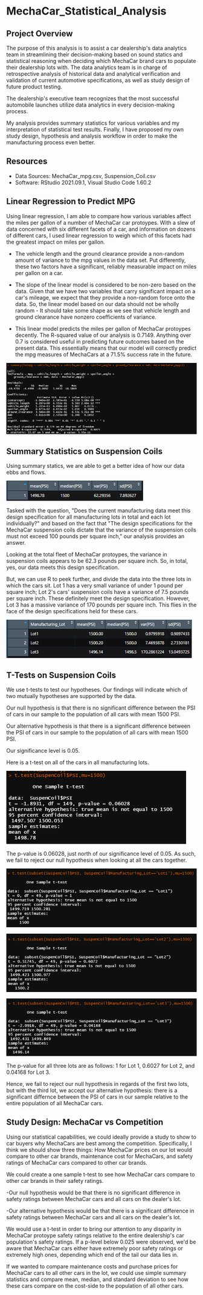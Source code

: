 # MechaCar_Statistical_Analysis

## Project Overview
The purpose of this analysis is to assist a car dealership's data analytics team in streamlining their decision-making based on sound statics and statistical reasoning when deciding which MechaCar brand cars to populate their dealership lots with. The data analytics team is in charge of retrospective analysis of historical data and analytical verification and validation of current automotive specifications, as well as study design of future product testing. 

The dealership's executive team recognizes that the most successful automobile launches utilize data analytics in every decision-making process.

My analysis provides summary statistics for various variables and my interpretation of statistical test results. Finally, I have proposed my own study design, hypothesis and analysis workflow in order to make the manufacturing process even better.

## Resources
- Data Sources: MechaCar_mpg.csv, Suspension_Coil.csv
- Software: RStudio 2021.09.1, Visual Studio Code 1.60.2

## Linear Regression to Predict MPG
Using linear regression, I am able to compare how various variables affect the miles per gallon of a number of MechaCar car protoypes. With a slew of data concerned with six different facets of a car, and information on dozens of different cars, I used linear regression to weigh which of this facets had the greatest impact on miles per gallon.

- The vehicle length and the ground clearance provide a non-random amount of variance to the mpg values in the data set. Put differently, these two factors have a significant, reliably measurable impact on miles per gallon on a car.

- The slope of the linear model is considered to be non-zero based on the data. Given that we have two variables that carry significant impact on a car's mileage, we expect that they provide a non-random force onto the data. So, the linear model based on our data should not be wholly random - It should take some shape as we see that vehicle length and ground clearance have nonzero coefficients of variance.

- This linear model predicts the miles per gallon of MechaCar protoypes decently. The R-squared value of our analysis is 0.7149. Anything over 0.7 is considered useful in predicting future outcomes based on the present data. This essentially means that our model will correctly predict the mpg measures of MechaCars at a 71.5% success rate in the future.

![Linear Regression Breakdown](Resources/summary_lm_mpg.png)

## Summary Statistics on Suspension Coils
Using summary statics, we are able to get a better idea of how our data ebbs and flows.

![Total Summary Statistics](Resources/total_summary.png)

Tasked with the question, "Does the current manufacturing data meet this design specification for all manufacturing lots in total and each lot individually?" and based on the fact that "The design specifications for the MechaCar suspension coils dictate that the variance of the suspension coils must not exceed 100 pounds per square inch," our analysis provides an answer.

Looking at the total fleet of MechaCar protoypes, the variance in suspension coils appears to be 62.3 pounds per square inch. So, in total, yes, our data meets this design specification.

But, we can use R to peek further, and divide the data into the three lots in which the cars sit. Lot 1 has a very small variance of under 1 pound per square inch; Lot 2's cars' suspension coils have a variance of 7.5 pounds per square inch. These definitely meet the design specification. However, Lot 3 has a massive variance of 170 pounds per square inch. This flies in the face of the design specifications held for these cars. 

![Lot Summary Statistics](Resources/lot_summary.png)

## T-Tests on Suspension Coils
We use t-tests to test our hypotheses. Our findings will indicate which of two mutually hypotheses are supported by the data.

Our null hypothesis is that there is no significant difference between the PSI of cars in our sample to the population of all cars with mean 1500 PSI.

Our alternative hypothesis is that there is a significant difference between the PSI of cars in our sample to the population of all cars with mean 1500 PSI.

Our significance level is 0.05.

Here is a t-test on all of the cars in all manufacturing lots.

![One Sample t-test](Resources/total_ttest.png)

The p-value is 0.06028, just north of our significance level of 0.05. As such, we fail to reject our null hypothesis when looking at all the cars together.

![Welch Two Sample t-test: Lot 1](Resources/lot1_ttest.png)

![Welch Two Sample t-test: Lot 2](Resources/lot2_ttest.png)

![Welch Two Sample t-test: Lot 3](Resources/lot3_ttest.png)

The p-value for all three lots are as follows: 1 for Lot 1, 0.6027 for Lot 2, and 0.04168 for Lot 3.

Hence, we fail to reject our null hypothesis in regards of the first two lots, but with the third lot, we accept our alternative hypothesis: there is a significant differnce between the PSI of cars in our sample relative to the entire population of all MechaCar cars.

## Study Design: MechaCar vs Competition

Using our statistical capabilities, we could ideally provide a study to show to car buyers why MechaCars are best among the competition. Specifically, I think we should show three things: How MechaCar prices on our lot would compare to other car brands, maintenance cost for MechaCars, and safety ratings of MechaCar cars compared to other car brands.

We could create a one sample t-test to see how MechaCar cars compare to other car brands in their safety ratings.

-Our null hypothesis would be that there is no significant difference in safety ratings between MechaCar cars and all cars on the dealer's lot.

-Our alternative hypothesis would be that there is a significant difference in safety ratings between MechaCar cars and all cars on the dealer's lot.

We would use a t-test in order to bring our attention to any disparity in MechaCar protoype safety ratings relative to the entire dealership's car population's safety ratings. If a p-level below 0.025 were observed, we'd be aware that MechaCar cars either have extremely poor safety ratings or extremely high ones, depending which end of the tail our data lies in.

If we wanted to compare maintenance costs and purchase prices for MechaCar cars to all other cars in the lot, we could use simple summary statistics and compare mean, median, and standard deviation to see how these cars compare on the cost-side to the population of all other cars.
